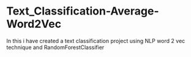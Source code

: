 # Text_Classification-Average-Word2Vec
In this i have created a text classification project using NLP word 2 vec technique and RandomForestClassifier 
